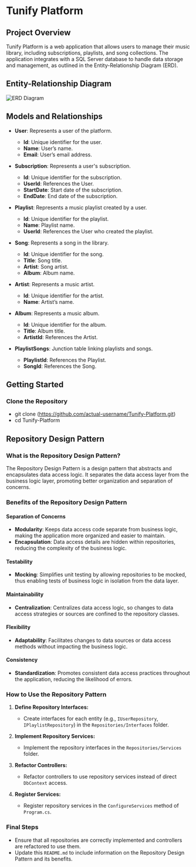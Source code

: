 # Tunify Platform

## Project Overview
Tunify Platform is a web application that allows users to manage their music library, including subscriptions, playlists, and song collections. The application integrates with a SQL Server database to handle data storage and management, as outlined in the Entity-Relationship Diagram (ERD).

## Entity-Relationship Diagram
![ERD Diagram](https://github.com/nooralbonne/Tunify-Platform1/blob/master/Tunify.png)

## Models and Relationships

- **User**: Represents a user of the platform.
  - **Id**: Unique identifier for the user.
  - **Name**: User’s name.
  - **Email**: User’s email address.

- **Subscription**: Represents a user's subscription.
  - **Id**: Unique identifier for the subscription.
  - **UserId**: References the User.
  - **StartDate**: Start date of the subscription.
  - **EndDate**: End date of the subscription.

- **Playlist**: Represents a music playlist created by a user.
  - **Id**: Unique identifier for the playlist.
  - **Name**: Playlist name.
  - **UserId**: References the User who created the playlist.

- **Song**: Represents a song in the library.
  - **Id**: Unique identifier for the song.
  - **Title**: Song title.
  - **Artist**: Song artist.
  - **Album**: Album name.

- **Artist**: Represents a music artist.
  - **Id**: Unique identifier for the artist.
  - **Name**: Artist’s name.

- **Album**: Represents a music album.
  - **Id**: Unique identifier for the album.
  - **Title**: Album title.
  - **ArtistId**: References the Artist.

- **PlaylistSongs**: Junction table linking playlists and songs.
  - **PlaylistId**: References the Playlist.
  - **SongId**: References the Song.

## Getting Started

### Clone the Repository
- git clone (https://github.com/actual-username/Tunify-Platform.git)
- cd Tunify-Platform


## Repository Design Pattern

### What is the Repository Design Pattern?
The Repository Design Pattern is a design pattern that abstracts and encapsulates data access logic. It separates the data access layer from the business logic layer, promoting better organization and separation of concerns.

### Benefits of the Repository Design Pattern

#### Separation of Concerns
- **Modularity**: Keeps data access code separate from business logic, making the application more organized and easier to maintain.
- **Encapsulation**: Data access details are hidden within repositories, reducing the complexity of the business logic.

#### Testability
- **Mocking**: Simplifies unit testing by allowing repositories to be mocked, thus enabling tests of business logic in isolation from the data layer.

#### Maintainability
- **Centralization**: Centralizes data access logic, so changes to data access strategies or sources are confined to the repository classes.

#### Flexibility
- **Adaptability**: Facilitates changes to data sources or data access methods without impacting the business logic.

#### Consistency
- **Standardization**: Promotes consistent data access practices throughout the application, reducing the likelihood of errors.

### How to Use the Repository Pattern

1. **Define Repository Interfaces:**
   - Create interfaces for each entity (e.g., `IUserRepository`, `IPlaylistRepository`) in the `Repositories/Interfaces` folder.

2. **Implement Repository Services:**
   - Implement the repository interfaces in the `Repositories/Services` folder.

3. **Refactor Controllers:**
   - Refactor controllers to use repository services instead of direct `DbContext` access.

4. **Register Services:**
   - Register repository services in the `ConfigureServices` method of `Program.cs`.

### Final Steps
- Ensure that all repositories are correctly implemented and controllers are refactored to use them.
- Update this `README.md` to include information on the Repository Design Pattern and its benefits.
